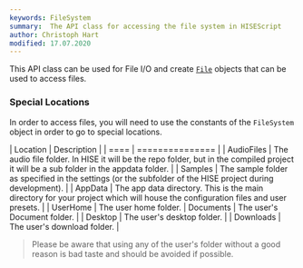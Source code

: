```yaml
---
keywords: FileSystem
summary:  The API class for accessing the file system in HISEScript
author: Christoph Hart
modified: 17.07.2020
---
```


This API class can be used for File I/O and create [`File`](/scripting/scripting-api/file) objects that can be used to access files.

### Special Locations

In order to access files, you will need to use the constants of the `FileSystem` object in order to go to special locations.

| Location | Description |
| ==== | =============== |
| AudioFiles | The audio file folder. In HISE it will be the repo folder, but in the compiled project it will be a sub folder in the appdata folder. |
| Samples | The sample folder as specified in the settings (or the subfolder of the HISE project during development). |
| AppData | The app data directory. This is the main directory for your project which will house the configuration files and user presets. |
| UserHome | The user home folder. 
| Documents | The user's Document folder. |
| Desktop | The user's desktop folder. |
| Downloads | The user's download folder. |

> Please be aware that using any of the user's folder without a good reason is bad taste and should be avoided if possible.